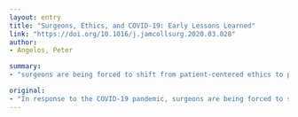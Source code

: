 ```yaml
---
layout: entry
title: "Surgeons, Ethics, and COVID-19: Early Lessons Learned"
link: "https://doi.org/10.1016/j.jamcollsurg.2020.03.028"
author:
- Angelos, Peter

summary:
- "surgeons are being forced to shift from patient-centered ethics to public health ethics. This shift will inevitably cause moral distress for surgeons as they are forced to alter elective surgical schedules and shift to other aspects of patient care. The shift is imperative that we realize the changes that are occurring in the current international setting of absolute scarcities so that surgeons can navigate these challenging ethical waters. During the COVID-19 pandemic, surgeons were forced to change elective schedules."

original:
- "In response to the COVID-19 pandemic, surgeons are being forced to shift from patient-centered ethics to public health ethics. This shift will inevitably cause moral distress for surgeons as they are forced to alter elective surgical schedules and shift to other aspects of patient care. It is imperative that we realize the changes that are occurring in the current international setting of absolute scarcities so that surgeons are best equipped to navigate these challenging ethical waters."
---
```


